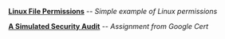 [**Linux File Permissions**](https://github.com/camHaley/cyberPortfolio/blob/main/File%20permissions%20in%20Linux.pdf) -- *Simple example of Linux permissions*

[**A Simulated Security Audit**](https://docs.google.com/document/d/1JvUFYoFnD0A0md3ltDWrRytRcbtvYtUb7QJo6mL3c48/edit)  -- *Assignment from Google Cert*

